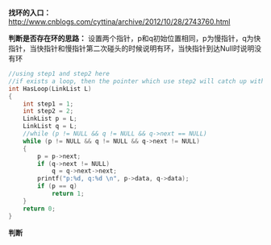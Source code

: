 **找环的入口：**
http://www.cnblogs.com/cyttina/archive/2012/10/28/2743760.html

**判断是否存在环的思路：** 设置两个指针，p和q初始位置相同，p为慢指针，q为快指针，当快指针和慢指针第二次碰头的时候说明有环，当快指针到达Null时说明没有环

```cpp
//using step1 and step2 here
//if exists a loop, then the pointer which use step2 will catch up with the pointer which uses step1
int HasLoop(LinkList L)
{
    int step1 = 1;
    int step2 = 2;
    LinkList p = L;
    LinkList q = L;
    //while (p != NULL && q != NULL && q->next == NULL)
    while (p != NULL && q != NULL && q->next != NULL)
    {
        p = p->next;
        if (q->next != NULL)
            q = q->next->next;
        printf("p:%d, q:%d \n", p->data, q->data);
        if (p == q)
            return 1;
    }
    return 0;
}
```

**判断**

